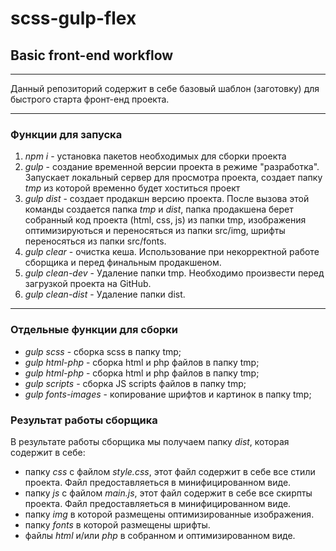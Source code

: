 # scss-gulp-flex
## Basic front-end workflow
***

Данный репозиторий содержит в себе базовый шаблон (заготовку) для быстрого старта фронт-енд проекта.
***
### Функции для запуска
1. _*npm i*_ - установка пакетов необходимых для сборки проекта
2. _*gulp*_ - создание временной версии проекта в режиме "разработка". Запускает локальный сервер для просмотра проекта, создает папку _tmp_ из которой временно будет хоститься проект
3. _*gulp dist*_ - создает продакшн версию проекта. После вызова этой команды создается папка _tmp_ и _dist_, папка продакшена берет собранный код проекта (html, css, js) из папки tmp, изображения оптимизируються и переносяться из папки src/img, шрифты переносяться из папки src/fonts.
4. _*gulp clear*_ - очистка кеша. Использование при некорректной работе сборщика и перед финальным продакшеном.
5. _*gulp clean-dev*_ - Удаление папки tmp. Необходимо произвести перед загрузкой проекта на GitHub.
6. _*gulp clean-dist*_ - Удаление папки dist.
***

### Отдельные функции для сборки
* _*gulp scss*_ - сборка scss в папку tmp;
* _*gulp html-php*_ - сборка html и php файлов в папку tmp;
* _*gulp html-php*_ - сборка html и php файлов в папку tmp;
* _*gulp scripts*_ - сборка JS scripts файлов в папку tmp;
* _*gulp fonts-images*_ - копирование шрифтов и картинок в папку tmp;

### Результат работы сборщика
В результате работы сборщика мы получаем папку *dist*, которая содержит в себе:
* папку *css* с файлом *style.css*, этот файл содержит в себе все стили проекта. Файл предоставляеться в минифицированном виде.
* папку *js* с файлом *main.js*, этот файл содержит в себе все скирпты проекта. Файл предоставляеться в минифицированном виде.
* папку *img* в которой размещены оптимизированные изображения.
* папку *fonts* в которой размещены шрифты.
* файлы *html* и/или *php* в собранном и оптимизированном виде.